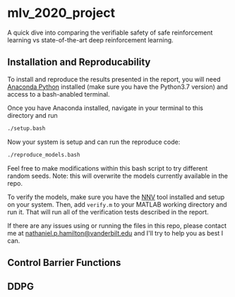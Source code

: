 # mlv_2020_project
A quick dive into comparing the verifiable safety of safe reinforcement learning vs state-of-the-art deep reinforcement 
learning.

## Installation and Reproducability
To install and reproduce the results presented in the report, you will need 
[Anaconda Python](https://www.anaconda.com/distribution/) installed (make sure you have the Python3.7 version) and 
access to a bash-anabled terminal.

Once you have Anaconda installed, navigate in your terminal to this directory and run 

```bash
./setup.bash
```

Now your system is setup and can run the reproduce code:
```bash
./reproduce_models.bash
```
Feel free to make modifications within this bash script to try different random seeds. Note: this will overwrite the 
models currently available in the repo.

To verify the models, make sure you have the [NNV]() tool installed and setup on your system. Then, add `verify.m` to 
your MATLAB working directory and run it. That will run all of the verification tests described in the report.

If there are any issues using or running the files in this repo, please contact me at nathaniel.p.hamilton@vanderbilt.edu
and I'll try to help you as best I can.

## Control Barrier Functions

## DDPG
